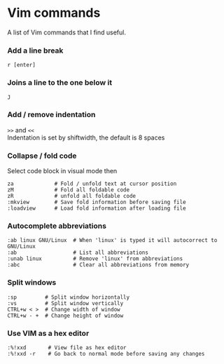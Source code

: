 # Vim commands
A list of Vim commands that I find useful.

### Add a line break
```r [enter]```


### Joins a line to the one below it
```J```

### Add / remove indentation
```>>``` and ```<<```\
Indentation is set by shiftwidth, the default is 8 spaces


### Collapse / fold code
Select code block in visual mode then
```zf             # Fold the selected code
za             # Fold / unfold text at cursor position
zM             # Fold all foldable code
zR             # unfold all foldable code
:mkview        # Save fold information before saving file
:loadview      # Load fold information after loading file
```

### Autocomplete abbreviations
```
:ab linux GNU/Linux  # When 'linux' is typed it will autocorrect to GNU/Linux
:ab                  # List all abbreviations
:unab linux          # Remove 'linux' from abbreviations
:abc                 # Clear all abbreviations from memory
```

### Split windows
```
:sp         # Split window horizontally
:vs         # Split window vertically
CTRL+w < >  # Change width of window
CTRL+w - +  # Change height of window
```

### Use VIM as a hex editor
```
:%!xxd       # View file as hex editor
:%!xxd -r    # Go back to normal mode before saving any changes
```
